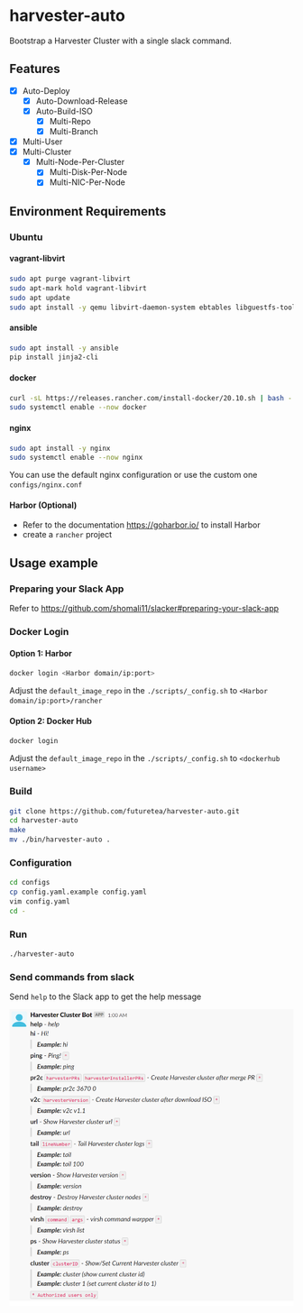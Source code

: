 # harvester-auto

Bootstrap a Harvester Cluster with a single slack command.

## Features

- [x] Auto-Deploy
  - [x] Auto-Download-Release
  - [x] Auto-Build-ISO
      - [x] Multi-Repo
      - [x] Multi-Branch
- [x] Multi-User
- [x] Multi-Cluster
  - [x] Multi-Node-Per-Cluster
    - [x] Multi-Disk-Per-Node
    - [x] Multi-NIC-Per-Node

## Environment Requirements

### Ubuntu

#### vagrant-libvirt
```bash
sudo apt purge vagrant-libvirt
sudo apt-mark hold vagrant-libvirt
sudo apt update
sudo apt install -y qemu libvirt-daemon-system ebtables libguestfs-tools vagrant ruby-fog-libvirt
```

#### ansible
```bash
sudo apt install -y ansible
pip install jinja2-cli
````

#### docker
```bash
curl -sL https://releases.rancher.com/install-docker/20.10.sh | bash -
sudo systemctl enable --now docker
```

#### nginx
```bash
sudo apt install -y nginx
sudo systemctl enable --now nginx
```
You can use the default nginx configuration or use the custom one `configs/nginx.conf`

#### Harbor (Optional)
- Refer to the documentation https://goharbor.io/ to install Harbor
- create a `rancher` project

## Usage example

### Preparing your Slack App

Refer to https://github.com/shomali11/slacker#preparing-your-slack-app

### Docker Login

#### Option 1: Harbor
```bash
docker login <Harbor domain/ip:port>
```
Adjust the `default_image_repo` in the `./scripts/_config.sh` to `<Harbor domain/ip:port>/rancher`

#### Option 2: Docker Hub
```bash
docker login
```
Adjust the `default_image_repo` in the `./scripts/_config.sh` to `<dockerhub username>`

### Build
```bash
git clone https://github.com/futuretea/harvester-auto.git
cd harvester-auto
make
mv ./bin/harvester-auto .
```

### Configuration
```bash
cd configs
cp config.yaml.example config.yaml
vim config.yaml
cd -
```

### Run
```bash
./harvester-auto
```

### Send commands from slack

Send `help` to the Slack app to get the help message

![help.png](./asserts/help.png)